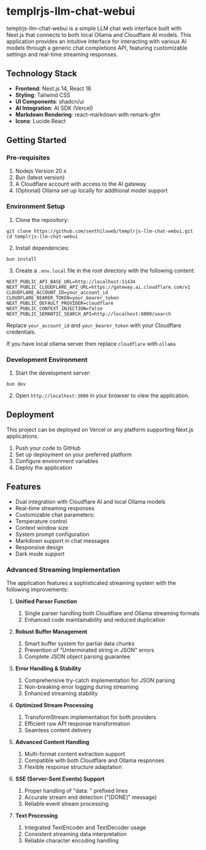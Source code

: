 # templrjs-llm-chat-webui

templrjs-llm-chat-webui is a simple LLM chat web interface built with Next.js that connects to both local Ollama and Cloudflare AI models. This application provides an intuitive interface for interacting with various AI models through a generic chat completions API, featuring customizable settings and real-time streaming responses.

## Technology Stack

- **Frontend**: Next.js 14, React 18
- **Styling**: Tailwind CSS
- **UI Components**: shadcn/ui
- **AI Integration**: AI SDK (Vercel)
- **Markdown Rendering**: react-markdown with remark-gfm
- **Icons**: Lucide React


## Getting Started

### Pre-requisites

1. Nodejs Version 20.x
2. Bun (latest version)
3. A Cloudflare account with access to the AI gateway
4. (Optional) Ollama set up locally for additional model support


### Environment Setup

1. Clone the repository:

```shellscript
git clone https://github.com/senthilsweb/templrjs-llm-chat-webui.git
cd templrjs-llm-chat-webui
```


2. Install dependencies:

```shellscript
bun install
```


3. Create a `.env.local` file in the root directory with the following content:


```plaintext
NEXT_PUBLIC_API_BASE_URL=http://localhost:11434
NEXT_PUBLIC_CLOUDFLARE_API_URL=https://gateway.ai.cloudflare.com/v1
CLOUDFLARE_ACCOUNT_ID=your_account_id
CLOUDFLARE_BEARER_TOKEN=your_bearer_token
NEXT_PUBLIC_DEFAULT_PROVIDER=cloudflare
NEXT_PUBLIC_CONTEXT_INJECTION=false
NEXT_PUBLIC_SEMANTIC_SEARCH_API=http://localhost:8000/search
```

Replace `your_account_id` and `your_bearer_token` with your Cloudflare credentials.

If you have local ollama server then replace `cloudflare` with `ollama`


### Development Environment

1. Start the development server:

```shellscript
bun dev
```


2. Open `http://localhost:3000` in your browser to view the application.


## Deployment

This project can be deployed on Vercel or any platform supporting Next.js applications.

1. Push your code to GitHub
2. Set up deployment on your preferred platform
3. Configure environment variables
4. Deploy the application

## Features

- Dual integration with Cloudflare AI and local Ollama models
- Real-time streaming responses
- Customizable chat parameters:
- Temperature control
- Context window size
- System prompt configuration
- Markdown support in chat messages
- Responsive design
- Dark mode support


### Advanced Streaming Implementation

The application features a sophisticated streaming system with the following improvements:

1. **Unified Parser Function**

    1. Single parser handling both Cloudflare and Ollama streaming formats
    2. Enhanced code maintainability and reduced duplication


2. **Robust Buffer Management**

    1. Smart buffer system for partial data chunks
    2. Prevention of "Unterminated string in JSON" errors
    3. Complete JSON object parsing guarantee

3. **Error Handling & Stability**

    1. Comprehensive try-catch implementation for JSON parsing
    2. Non-breaking error logging during streaming
    3. Enhanced streaming stability

4. **Optimized Stream Processing**

    1. TransformStream implementation for both providers
    2. Efficient raw API response transformation
    3. Seamless content delivery

5. **Advanced Content Handling**

    1. Multi-format content extraction support
    2. Compatible with both Cloudflare and Ollama responses
    3. Flexible response structure adaptation

6. **SSE (Server-Sent Events) Support**

    1. Proper handling of "data: " prefixed lines
    2. Accurate stream end detection ("[DONE]" message)
    3. Reliable event stream processing

7. **Text Processing**

    1. Integrated TextEncoder and TextDecoder usage
    2. Consistent streaming data interpretation
    3. Reliable character encoding handling





